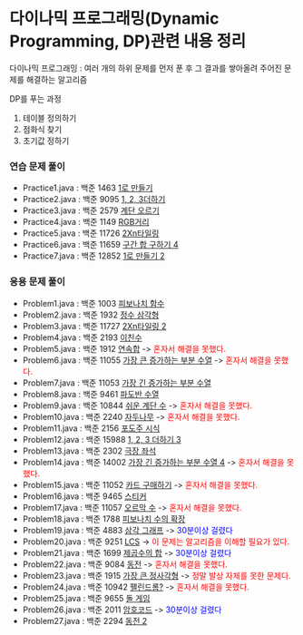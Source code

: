 # 다이나믹 프로그래밍(Dynamic Programming, DP)관련 내용 정리

다이나믹 프로그래밍 : 여러 개의 하위 문제를 먼저 푼 후 그 결과를 쌓아올려 주어진 문제를 해결하는 알고리즘

DP를 푸는 과정
<ol>
<li>테이블 정의하기</li>
<li>점화식 찾기</li>
<li>초기값 정하기</li>
</ol>





### 연습 문제 풀이
- Practice1.java : 백준 1463 <a href = "https://www.acmicpc.net/problem/1463">1로 만들기</a>
- Practice2.java : 백준 9095 <a href = "https://www.acmicpc.net/problem/9095">1, 2, 3더하기</a>
- Practice3.java : 백준 2579 <a href = "https://www.acmicpc.net/problem/2579">계단 오르기</a>
- Practice4.java : 백준 1149 <a href = "https://www.acmicpc.net/problem/1149">RGB거리</a>
- Practice5.java : 백준 11726 <a href = "https://www.acmicpc.net/problem/11726">2Xn타일링 </a>
- Practice6.java : 백준 11659 <a href = "https://www.acmicpc.net/problem/11659">구간 합 구하기 4</a>
- Practice7.java : 백준 12852 <a href = "https://www.acmicpc.net/problem/12852">1로 만들기 2</a>
### 응용 문제 풀이
- Problem1.java : 백준 1003 <a href = "https://www.acmicpc.net/problem/1003">피보나치 함수</a>
- Problem2.java : 백준 1932 <a href = "https://www.acmicpc.net/problem/1932">정수 삼각형</a>
- Problem3.java : 백준 11727 <a href = "https://www.acmicpc.net/problem/11727">2Xn타일링 2</a>
- Problem4.java : 백준 2193 <a href = "https://www.acmicpc.net/problem/2193">이친수</a>
- Problem5.java : 백준 1912 <a href = "https://www.acmicpc.net/problem/1912">연속합</a> ->  <span style="color:red;">혼자서 해결을 못했다.<span>
- Problem6.java : 백준 11055 <a href = "https://www.acmicpc.net/problem/11055">가장 큰 증가하는 부분 수열</a> ->  <span style="color:red;">혼자서 해결을 못했다.<span>
- Problem7.java : 백준 11053 <a href = "https://www.acmicpc.net/problem/11053">가장 긴 증가하는 부분 수열</a>
- Problem8.java : 백준 9461 <a href = "https://www.acmicpc.net/problem/9461">파도반 수열</a>
- Problem9.java : 백준 10844 <a href = "https://www.acmicpc.net/problem/10844">쉬운 계단 수</a> ->  <span style="color:red;">혼자서 해결을 못했다.<span>
- Problem10.java : 백준 2240 <a href = "https://www.acmicpc.net/problem/2240">자두나무</a> ->  <span style="color:red;">혼자서 해결을 못했다.<span>
- Problem11.java : 백준 2156 <a href = "https://www.acmicpc.net/problem/2156">포도주 시식</a>
- Problem12.java : 백준 15988 <a href = "https://www.acmicpc.net/problem/15988">1, 2, 3 더하기 3</a>
- Problem13.java : 백준 2302 <a href = "https://www.acmicpc.net/problem/2302">극장 좌석</a>
- Problem14.java : 백준 14002 <a href = "https://www.acmicpc.net/problem/14002">가장 긴 증가하는 부분 수열 4</a> ->  <span style="color:red;">혼자서 해결을 못했다.<span>
- Problem15.java : 백준 11052 <a href = "https://www.acmicpc.net/problem/11052">카드 구매하기</a> ->  <span style="color:red;">혼자서 해결을 못했다.<span>
- Problem16.java : 백준 9465 <a href = "https://www.acmicpc.net/problem/9465">스티커</a>
- Problem17.java : 백준 11057 <a href = "https://www.acmicpc.net/problem/11057">오르막 수</a> ->  <span style="color:red;">혼자서 해결을 못했다.<span>
- Problem18.java : 백준 1788 <a href = "https://www.acmicpc.net/problem/1788">피보나치 수의 확장</a>
- Problem19.java : 백준 4883 <a href = "https://www.acmicpc.net/problem/4883">삼각 그래프</a> ->  <span style="color:blue;">30분이상 걸렸다<span>
- Problem20.java : 백준 9251 <a href = "https://www.acmicpc.net/problem/9251">LCS</a> -> <span style="color:red;">이 문제는 알고리즘을 이해할 필요가 있다.<span>
- Problem21.java : 백준 1699 <a href = "https://www.acmicpc.net/problem/1699">제곱수의 합</a> ->  <span style="color:blue;">30분이상 걸렸다<span>
- Problem22.java : 백준 9084 <a href = "https://www.acmicpc.net/problem/9084">동전</a> ->  <span style="color:red;">혼자서 해결을 못했다.<span>
- Problem23.java : 백준 1915 <a href = "https://www.acmicpc.net/problem/1915">가장 큰 정사각형</a>  ->  <span style="color:red;">정말 발상 자체를 못한 문제다.<span>
- Problem24.java : 백준 10942 <a href = "https://www.acmicpc.net/problem/10942">팰린드롬?</a> ->  <span style="color:red;">혼자서 해결을 못했다.<span>
- Problem25.java : 백준 9655 <a href = "https://www.acmicpc.net/problem/9655">돌 게임</a>
- Problem26.java : 백준 2011 <a href = "https://www.acmicpc.net/problem/2011">암호코드</a> ->  <span style="color:blue;">30분이상 걸렸다<span>
- Problem27.java : 백준 2294 <a href = "https://www.acmicpc.net/problem/2294">동전 2</a>
